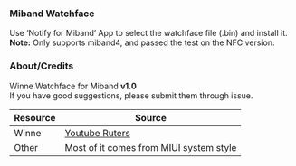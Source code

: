 ### Miband Watchface
Use ‘Notify for Miband’ App to select the watchface file (.bin) and install it.<br>
**Note:** Only supports miband4, and passed the test on the NFC version.

### About/Credits
Winne Watchface for Miband **v1.0** <br>
If you have good suggestions, please submit them through issue.

Resource | Source
-|-
Winne | [Youtube Ruters](https://www.youtube.com/channel/UCr9pkYrfp6QumE11R9A9gqQ)
Other | Most of it comes from MIUI system style